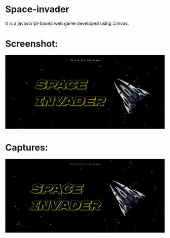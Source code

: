 # Space-invader

It is a javascript-based web game developed using canvas.

# Screenshot:

<p align="center" >
       <img src="./image/LandingPage.png"/ width ="700">  <br />
</p>

# Captures:

<p align="center">
<img src="./image/preview.gif" width="700" />
       </p>
